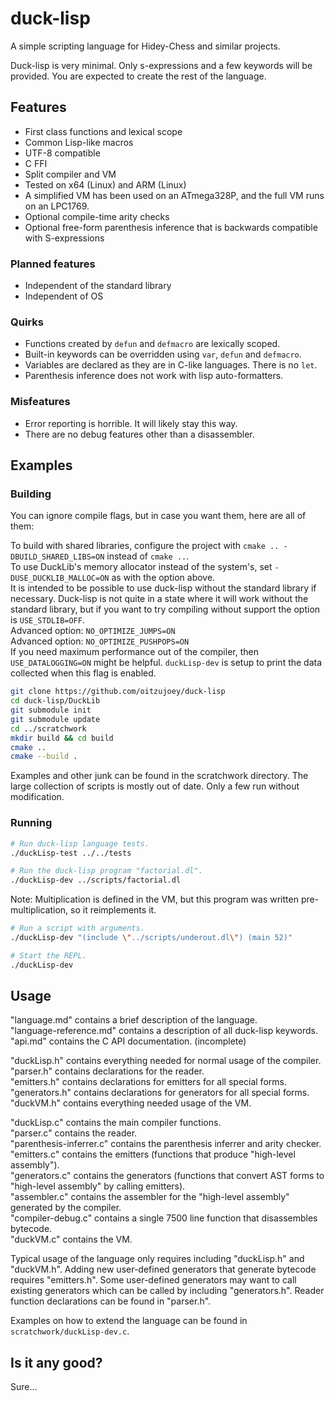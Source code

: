 # duck-lisp

A simple scripting language for Hidey-Chess and similar projects.

Duck-lisp is very minimal. Only s-expressions and a few keywords will be provided. You are expected to create the rest of the language.

## Features

* First class functions and lexical scope
* Common Lisp-like macros
* UTF-8 compatible
* C FFI
* Split compiler and VM
* Tested on x64 (Linux) and ARM (Linux)
* A simplified VM has been used on an ATmega328P, and the full VM runs on an LPC1769.
* Optional compile-time arity checks
* Optional free-form parenthesis inference that is backwards compatible with S-expressions

### Planned features

* Independent of the standard library
* Independent of OS

### Quirks

* Functions created by `defun` and `defmacro` are lexically scoped.
* Built-in keywords can be overridden using `var`, `defun` and `defmacro`.
* Variables are declared as they are in C-like languages. There is no `let`.
* Parenthesis inference does not work with lisp auto-formatters.

### Misfeatures

* Error reporting is horrible. It will likely stay this way.
* There are no debug features other than a disassembler.

## Examples

### Building

You can ignore compile flags, but in case you want them, here are all of them:

To build with shared libraries, configure the project with `cmake .. -DBUILD_SHARED_LIBS=ON` instead of `cmake ..`.  
To use DuckLib's memory allocator instead of the system's, set `-DUSE_DUCKLIB_MALLOC=ON` as with the option above.  
It is intended to be possible to use duck-lisp without the standard library if necessary. Duck-lisp is not quite in a state where it will work without the standard library, but if you want to try compiling without support the option is `USE_STDLIB=OFF`.  
Advanced option: `NO_OPTIMIZE_JUMPS=ON`  
Advanced option: `NO_OPTIMIZE_PUSHPOPS=ON`  
If you need maximum performance out of the compiler, then `USE_DATALOGGING=ON` might be helpful. `duckLisp-dev` is setup to print the data collected when this flag is enabled.

```bash
git clone https://github.com/oitzujoey/duck-lisp
cd duck-lisp/DuckLib
git submodule init
git submodule update
cd ../scratchwork
mkdir build && cd build
cmake ..
cmake --build .
```

Examples and other junk can be found in the scratchwork directory. The large collection of scripts is mostly out of date. Only a few run without modification.

### Running

```bash
# Run duck-lisp language tests.
./duckLisp-test ../../tests
```

```bash
# Run the duck-lisp program "factorial.dl".
./duckLisp-dev ../scripts/factorial.dl
```

Note: Multiplication is defined in the VM, but this program was written pre-multiplication, so it reimplements it.

```bash
# Run a script with arguments.
./duckLisp-dev "(include \"../scripts/underout.dl\") (main 52)"
```

```bash
# Start the REPL.
./duckLisp-dev
```


## Usage

"language.md" contains a brief description of the language.  
"language-reference.md" contains a description of all duck-lisp keywords.  
"api.md" contains the C API documentation. (incomplete)  

"duckLisp.h" contains everything needed for normal usage of the compiler.  
"parser.h" contains declarations for the reader.  
"emitters.h" contains declarations for emitters for all special forms.  
"generators.h" contains declarations for generators for all special forms.  
"duckVM.h" contains everything needed usage of the VM.  

"duckLisp.c" contains the main compiler functions.  
"parser.c" contains the reader.  
"parenthesis-inferrer.c" contains the parenthesis inferrer and arity checker.  
"emitters.c" contains the emitters (functions that produce "high-level assembly").  
"generators.c" contains the generators (functions that convert AST forms to "high-level assembly" by calling emitters).  
"assembler.c" contains the assembler for the "high-level assembly" generated by the compiler.  
"compiler-debug.c" contains a single 7500 line function that disassembles bytecode.  
"duckVM.c" contains the VM.  

Typical usage of the language only requires including "duckLisp.h" and "duckVM.h". Adding new user-defined generators that generate bytecode requires "emitters.h". Some user-defined generators may want to call existing generators which can be called by including "generators.h". Reader function declarations can be found in "parser.h".

Examples on how to extend the language can be found in `scratchwork/duckLisp-dev.c`.

## Is it any good?

Sure…
